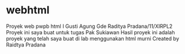 # webhtml
Proyek web pwpb html I Gusti Agung Gde Raditya Pradana/11/XIRPL2
Proyek ini saya buat untuk tugas Pak Sukiawan
Hasil proyek ini adalah proyek yang telah saya buat di lab menggunakan html murni
Created by Raidtya Pradana
